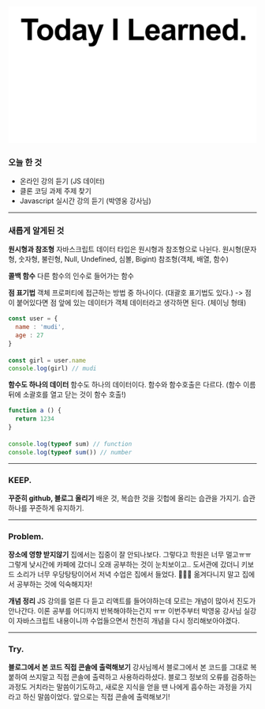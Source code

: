 ![](TIL.jpg)
### 오늘 한 것
- 온라인 강의 듣기 (JS 데이터)
- 클론 코딩 과제 주제 찾기
- Javascript 실시간 강의 듣기 (박영웅 강사님)
---
### 새롭게 알게된 것

**원시형과 참조형**
자바스크립트 데이터 타입은 원시형과 참조형으로 나뉜다.
원시형(문자형, 숫자형, 불린형, Null, Undefined, 심볼, Bigint)
참조형(객체, 배열, 함수)

**콜백 함수**
다른 함수의 인수로 들어가는 함수

**점 표기법**
객체 프로퍼티에 접근하는 방법 중 하나이다. (대괄호 표기법도 있다.)
-> 점이 붙어있다면 점 앞에 있는 데이터가 객체 데이터라고 생각하면 된다. (체이닝 형태)
```js
const user = {
  name : 'mudi',
  age : 27
}

const girl = user.name
console.log(girl) // mudi
```

**함수도 하나의 데이터**
함수도 하나의 데이터이다. 함수와 함수호출은 다르다.
(함수 이름 뒤에 소괄호를 열고 닫는 것이 함수 호출!)

```js
function a () {
  return 1234
}

console.log(typeof sum) // function
console.log(typeof sum()) // number
```

---
### KEEP.
**꾸준히 github, 블로그 올리기**
배운 것, 복습한 것을 깃헙에 올리는 습관을 가지기.
습관 하나를 꾸준하게 유지하기.

---
### Problem.

**장소에 영향 받지않기**
집에서는 집중이 잘 안되나보다. 그렇다고 학원은 너무 멀고ㅠㅠ 그렇게 낮시간에 카페에 갔더니 오래 공부하는 것이 눈치보이고.. 도서관에 갔더니 키보드 소리가 너무 우당탕탕이어서 저녁 수업은 집에서 들었다. 🤦🏻‍♀️ 옮겨다니지 말고 집에서 공부하는 것에 익숙해지자!

**개념 정리**
JS 강의를 얼른 다 듣고 리액트를 들어야하는데 모르는 개념이 많아서 진도가 안나간다. 이론 공부를 어디까지 반복해야하는건지 ㅠㅠ 이번주부터 박영웅 강사님 실강이 자바스크립트 내용이니까 수업들으면서 천천히 개념을 다시 정리해보아야겠다. 

---
### Try.

**블로그에서 본 코드 직접 콘솔에 출력해보기**
강사님께서 블로그에서 본 코드를 그대로 복붙하여 쓰지말고 직접 콘솔에 출력하고 사용하라하셨다. 블로그 정보의 오류를 검증하는 과정도 거치라는 말씀이기도하고, 새로운 지식을 얻을 땐 나에게 흡수하는 과정을 가지라고 하신 말씀이었다. 앞으로는 직접 콘솔에 출력해보기!
